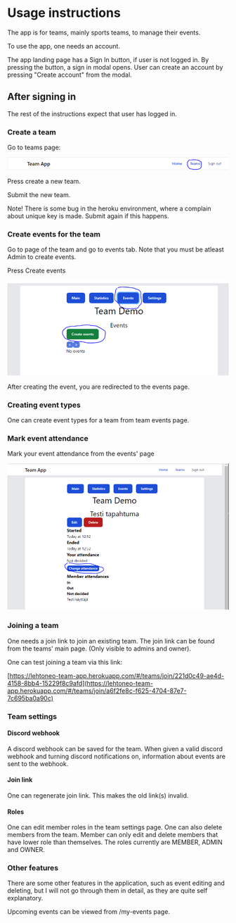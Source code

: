 # Usage instructions

The app is for teams, mainly sports teams, to manage their events.

To use the app, one needs an account.

The app landing page has a Sign In button, if user is not logged in. By pressing the button, a sign in modal opens. User can create an account by pressing "Create account" from the modal.

## After signing in

The rest of the instructions expect that user has logged in.

### Create a team

Go to teams page:

![Teams navigation](./images/teams_navigation.PNG)

Press create a new team. 

Submit the new team. 

Note! There is some bug in the heroku environment, where a complain about unique key is made. Submit again if this happens.

### Create events for the team

Go to page of the team and go to events tab. Note that you must be atleast Admin to create events.

Press Create events

![Create event](./images/create_event.PNG)

After creating the event, you are redirected to the events page.

### Creating event types

One can create event types for a team from team events page.

### Mark event attendance

Mark your event attendance from the events' page

![Mark attendance](./images/mark_attendace.PNG)

### Joining a team

One needs a join link to join an existing team. The join link can be found from the teams' main page. (Only visible to admins and owner).

One can test joining a team via this link:

[https://lehtoneo-team-app.herokuapp.com/#/teams/join/221d0c49-ae4d-4158-8bb4-15229f8c9afd](https://lehtoneo-team-app.herokuapp.com/#/teams/join/a6f2fe8c-f625-4704-87e7-7c695ba0a90c)

### Team settings

#### Discord webhook

A discord webhook can be saved for the team. When given a valid discord webhook and turning discord notifications on, information about events are sent to the webhook.

#### Join link

One can regenerate join link. This makes the old link(s) invalid. 

#### Roles

One can edit member roles in the team settings page. One can also delete members from the team. Member can only edit and delete members that have lower role than themselves. The roles currently are MEMBER, ADMIN and OWNER. 


### Other features

There are some other features in the application, such as event editing and deleting, but I will not go through them in detail, as they are quite self explanatory. 

Upcoming events can be viewed from /my-events page.

